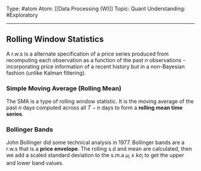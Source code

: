 Type: #atom
Atom: [[Data Processing (W)]]
Topic: Quant
Understanding: #Exploratory 

----
## Rolling Window Statistics

A r.w.s is a alternate specification of a price series produced from recomputing each observation as a function of the past $n$ observations - incorporating price information of a recent history but in a non-Bayesian fashion (unlike Kalman filtering).

### Simple Moving Average (Rolling Mean)

The SMA is a type of rolling window statistic. It is the moving average of the past $n$ days computed across all $T-n$ days to form a **rolling mean time series**.

### Bollinger Bands

John Bollinger did some technical analysis in 1977. Bollinger bands are a r.w.s that is a **price envelope**. The rolling s.d and mean are calculated, then we add a scaled standard deviation to the s.m.a $\mu_i \pm k\sigma_i$ to get the upper and lower band values. 
